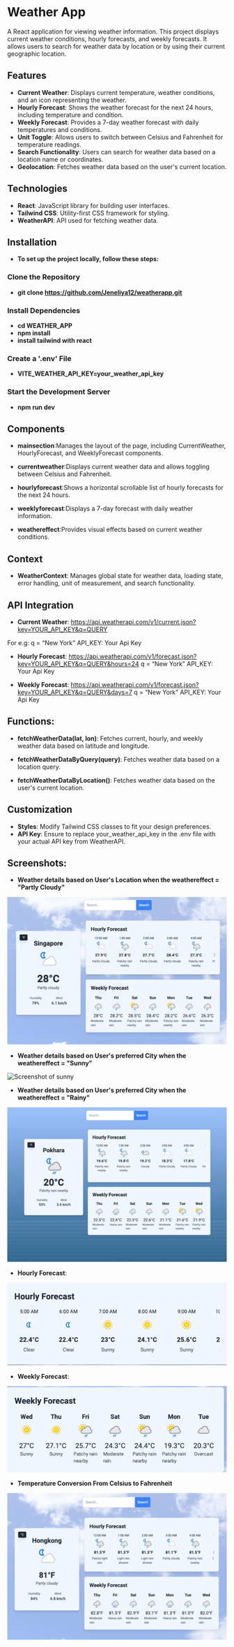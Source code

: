 # Weather App

A React application for viewing weather information. This project displays current weather conditions, hourly forecasts, and weekly forecasts. It allows users to search for weather data by location or by using their current geographic location.

## Features

- **Current Weather**: Displays current temperature, weather conditions, and an icon representing the weather.
- **Hourly Forecast**: Shows the weather forecast for the next 24 hours, including temperature and condition.
- **Weekly Forecast**: Provides a 7-day weather forecast with daily temperatures and conditions.
- **Unit Toggle**: Allows users to switch between Celsius and Fahrenheit for temperature readings.
- **Search Functionality**: Users can search for weather data based on a location name or coordinates.
- **Geolocation**: Fetches weather data based on the user's current location.

## Technologies

- **React**: JavaScript library for building user interfaces.
- **Tailwind CSS**: Utility-first CSS framework for styling.
- **WeatherAPI**: API used for fetching weather data.

## Installation

- **To set up the project locally, follow these steps:**

### Clone the Repository

- **git clone https://github.com/Jeneliya12/weatherapp.git**

### Install Dependencies

- **cd WEATHER_APP**
- **npm install**
- **install tailwind with react**

### Create a '.env' File

- **VITE_WEATHER_API_KEY=your_weather_api_key**

### Start the Development Server

- **npm run dev**

## Components

- **mainsection**:Manages the layout of the page, including CurrentWeather, HourlyForecast, and WeeklyForecast components.

- **currentweather**:Displays current weather data and allows toggling between Celsius and Fahrenheit.

- **hourlyforecast**:Shows a horizontal scrollable list of hourly forecasts for the next 24 hours.

- **weeklyforecast**:Displays a 7-day forecast with daily weather information.

- **weathereffect**:Provides visual effects based on current weather conditions.

## Context

- **WeatherContext**: Manages global state for weather data, loading state, error handling, unit of measurement, and search functionality.

## API Integration

- **Current Weather**: https://api.weatherapi.com/v1/current.json?key=YOUR_API_KEY&q=QUERY

For e.g:
q = “New York”
API_KEY: Your Api Key

- **Hourly Forecast**: https://api.weatherapi.com/v1/forecast.json?key=YOUR_API_KEY&q=QUERY&hours=24
  q = “New York”
  API_KEY: Your Api Key

- **Weekly Forecast**: https://api.weatherapi.com/v1/forecast.json?key=YOUR_API_KEY&q=QUERY&days=7
  q = “New York”
  API_KEY: Your Api Key

## Functions:

- **fetchWeatherData(lat, lon)**: Fetches current, hourly, and weekly weather data based on latitude and longitude.

- **fetchWeatherDataByQuery(query)**: Fetches weather data based on a location query.

- **fetchWeatherDataByLocation()**: Fetches weather data based on the user's current location.

## Customization

- **Styles**: Modify Tailwind CSS classes to fit your design preferences.
- **API Key**: Ensure to replace your_weather_api_key in the .env file with your actual API key from WeatherAPI.

## Screenshots:

- **Weather details based on User's Location when the weathereffect = "Partly Cloudy"**

![Screenshot of partly cloudy](public/assets/images/partlycloudy.png)

- **Weather details based on User's preferred City when the weathereffect = "Sunny"**

![Screenshot of sunny](pubic/assets/images/sunny.png)

- **Weather details based on User's preferred City when the weathereffect = "Rainy"**

![Screenshot of rainy cloudy](public/assets/images/rainy.png)

- **Hourly Forecast**:

![Screenshot of hourly](public/assets/images/hourlyforecast.png)

- **Weekly Forecast**:

![Screenshot of weekly](public/assets/images/weeklyforecast.png)

- **Temperature Conversion From Celsius to Fahrenheit**

![Screenshot of weekly](public/assets/images/ctof.png)
